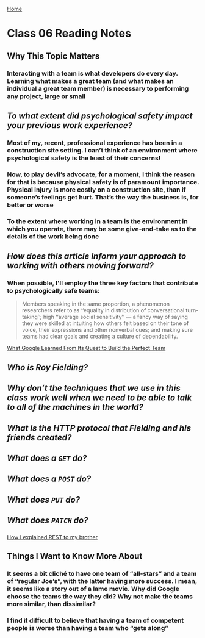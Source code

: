 [Home](https://pgmorales76.github.io/reading_notes_301/)

# Class 06 Reading Notes

## Why This Topic Matters

### Interacting with a team is what developers do every day. Learning what makes a great team (and what makes an individual a great team member) is necessary to performing any project, large or small

###

## *To what extent did psychological safety impact your previous work experience?*

### Most of my, recent, professional experience has been in a construction site setting. I can’t think of an environment where psychological safety is the least of their concerns!

### Now, to play devil’s advocate, for a moment, I think the reason for that is because physical safety is of paramount importance. Physical injury is more costly on a construction site, than if someone’s feelings get hurt. That’s the way the business is, for better or worse

### To the extent where working in a team is the environment in which you operate, there may be some give-and-take as to the details of the work being done

## *How does this article inform your approach to working with others moving forward?*

### When possible, I'll employ the three key factors that contribute to psychologically safe teams:

> Members speaking in the same proportion, a phenomenon researchers refer to as ‘‘equality in distribution of conversational turn-taking’’; high ‘‘average social sensitivity’’ — a fancy way of saying they were skilled at intuiting how others felt based on their tone of voice, their expressions and other nonverbal cues; and making sure teams had clear goals and creating a culture of dependability.

[What Google Learned From Its Quest to Build the Perfect Team](https://www.google.com/amp/mobile.nytimes.com/2016/02/28/magazine/what-google-learned-from-its-quest-to-build-the-perfect-team.amp.html)

## *Who is Roy Fielding?*

###

## *Why don’t the techniques that we use in this class work well when we need to be able to talk to all of the machines in the world?*

###

## *What is the HTTP protocol that Fielding and his friends created?*

###

## *What does a `GET` do?*

###

## *What does a `POST` do?*

###

## *What does `PUT` do?*

###

## *What does `PATCH` do?*

###

[How I explained REST to my brother](https://gist.github.com/brookr/5977550)

## Things I Want to Know More About

### It seems a bit cliché to have one team of “all-stars” and a team of “regular Joe’s”, with the latter having more success. I mean, it seems like a story out of a lame movie. Why did Google choose the teams the way they did? Why not make the teams more similar, than dissimilar?

### I find it difficult to believe that having a team of competent people is worse than having a team who “gets along”

###
